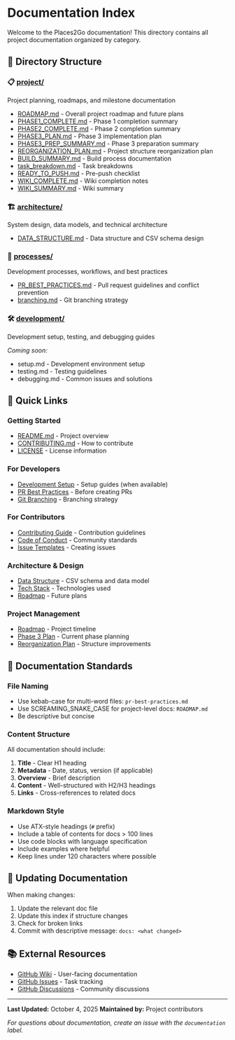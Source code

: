 # Documentation Index

Welcome to the Places2Go documentation! This directory contains all project documentation organized by category.

## 📁 Directory Structure

### 📋 [project/](project/)
Project planning, roadmaps, and milestone documentation

- [ROADMAP.md](project/ROADMAP.md) - Overall project roadmap and future plans
- [PHASE1_COMPLETE.md](project/PHASE1_COMPLETE.md) - Phase 1 completion summary
- [PHASE2_COMPLETE.md](project/PHASE2_COMPLETE.md) - Phase 2 completion summary
- [PHASE3_PLAN.md](project/PHASE3_PLAN.md) - Phase 3 implementation plan
- [PHASE3_PREP_SUMMARY.md](project/PHASE3_PREP_SUMMARY.md) - Phase 3 preparation summary
- [REORGANIZATION_PLAN.md](project/REORGANIZATION_PLAN.md) - Project structure reorganization plan
- [BUILD_SUMMARY.md](project/BUILD_SUMMARY.md) - Build process documentation
- [task_breakdown.md](project/task_breakdown.md) - Task breakdowns
- [READY_TO_PUSH.md](project/READY_TO_PUSH.md) - Pre-push checklist
- [WIKI_COMPLETE.md](project/WIKI_COMPLETE.md) - Wiki completion notes
- [WIKI_SUMMARY.md](project/WIKI_SUMMARY.md) - Wiki summary

### 🏗️ [architecture/](architecture/)
System design, data models, and technical architecture

- [DATA_STRUCTURE.md](architecture/DATA_STRUCTURE.md) - Data structure and CSV schema design

### 🔄 [processes/](processes/)
Development processes, workflows, and best practices

- [PR_BEST_PRACTICES.md](processes/PR_BEST_PRACTICES.md) - Pull request guidelines and conflict prevention
- [branching.md](processes/branching.md) - Git branching strategy

### 🛠️ [development/](development/)
Development setup, testing, and debugging guides

*Coming soon:*
- setup.md - Development environment setup
- testing.md - Testing guidelines
- debugging.md - Common issues and solutions

## 📖 Quick Links

### Getting Started
- [README.md](../README.md) - Project overview
- [CONTRIBUTING.md](../CONTRIBUTING.md) - How to contribute
- [LICENSE](../LICENSE) - License information

### For Developers
- [Development Setup](development/) - Setup guides (when available)
- [PR Best Practices](processes/PR_BEST_PRACTICES.md) - Before creating PRs
- [Git Branching](processes/branching.md) - Branching strategy

### For Contributors
- [Contributing Guide](../CONTRIBUTING.md) - Contribution guidelines
- [Code of Conduct](../CONTRIBUTING.md#code-of-conduct) - Community standards
- [Issue Templates](../.github/ISSUE_TEMPLATE/) - Creating issues

### Architecture & Design
- [Data Structure](architecture/DATA_STRUCTURE.md) - CSV schema and data model
- [Tech Stack](project/ROADMAP.md#technical-stack) - Technologies used
- [Roadmap](project/ROADMAP.md) - Future plans

### Project Management
- [Roadmap](project/ROADMAP.md) - Project timeline
- [Phase 3 Plan](project/PHASE3_PLAN.md) - Current phase planning
- [Reorganization Plan](project/REORGANIZATION_PLAN.md) - Structure improvements

## 📝 Documentation Standards

### File Naming
- Use kebab-case for multi-word files: `pr-best-practices.md`
- Use SCREAMING_SNAKE_CASE for project-level docs: `ROADMAP.md`
- Be descriptive but concise

### Content Structure
All documentation should include:
1. **Title** - Clear H1 heading
2. **Metadata** - Date, status, version (if applicable)
3. **Overview** - Brief description
4. **Content** - Well-structured with H2/H3 headings
5. **Links** - Cross-references to related docs

### Markdown Style
- Use ATX-style headings (`#` prefix)
- Include a table of contents for docs > 100 lines
- Use code blocks with language specification
- Include examples where helpful
- Keep lines under 120 characters where possible

## 🔄 Updating Documentation

When making changes:
1. Update the relevant doc file
2. Update this index if structure changes
3. Check for broken links
4. Commit with descriptive message: `docs: <what changed>`

## 📚 External Resources

- [GitHub Wiki](../../wiki) - User-facing documentation
- [GitHub Issues](https://github.com/NCAsterism/places2go/issues) - Task tracking
- [GitHub Discussions](https://github.com/NCAsterism/places2go/discussions) - Community discussions

---

**Last Updated:** October 4, 2025
**Maintained by:** Project contributors

*For questions about documentation, create an issue with the `documentation` label.*

